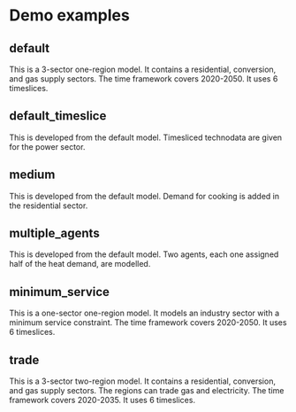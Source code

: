 # Demo examples

## default
This is a 3-sector one-region model.
It contains a residential, conversion, and gas supply sectors.
The time framework covers 2020-2050.
It uses 6 timeslices.

## default_timeslice
This is developed from the default model.
Timesliced technodata are given for the power sector.

## medium
This is developed from the default model.
Demand for cooking is added in the residential sector.

## multiple_agents
This is developed from the default model.
Two agents, each one assigned half of the heat demand, are modelled.

## minimum_service
This is a one-sector one-region model.
It models an industry sector with a minimum service constraint.
The time framework covers 2020-2050.
It uses 6 timeslices.

## trade
This is a 3-sector two-region model.
It contains a residential, conversion, and gas supply sectors.
The regions can trade gas and electricity.
The time framework covers 2020-2035.
It uses 6 timeslices.
